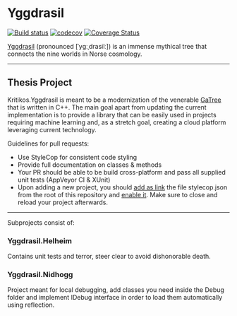 # Yggdrasil

[![Build status](https://ci.appveyor.com/api/projects/status/yy6b8oq69lsejj11?svg=true)](https://ci.appveyor.com/project/akritikos/yggdrasil)
[![codecov](https://codecov.io/gh/akritikos/Yggdrasil/branch/master/graph/badge.svg)](https://codecov.io/gh/akritikos/Yggdrasil)
[![Coverage Status](https://coveralls.io/repos/github/akritikos/Yggdrasil/badge.svg?branch=master)](https://coveralls.io/github/akritikos/Yggdrasil?branch=master)

[Yggdrasil](https://en.wikipedia.org/wiki/Yggdrasil) (pronounced [ˈyɡːˌdrasilː]) is an immense mythical tree that connects the nine worlds in Norse cosmology.
***

## Thesis Project

Kritikos.Yggdrasil is meant to be a modernization of the venerable [GaTree](http://www.gatree.com) that is written in C++. The main goal apart from updating the current implementation is to provide a library that can be easily used in projects requiring machine learning and, as a stretch goal, creating a cloud platform leveraging current technology.

Guidelines for pull requests:

* Use StyleCop for consistent code styling
* Provide full documentation on classes & methods
* Your PR should be able to be build cross-platform and pass all supplied unit tests (AppVeyor CI & XUnit)
* Upon adding a new project, you should [add as link](https://tinyurl.com/yc5rbzhl) the file stylecop.json from the root of this repository and [enable it](https://tinyurl.com/yczleafl). Make sure to close and reload your project afterwards.

***
Subprojects consist of:

### Yggdrasil.Helheim

Contains unit tests and terror, steer clear to avoid dishonorable death.

### Yggdrasil.Nidhogg

Project meant for local debugging, add classes you need inside the Debug folder and implement IDebug interface in order to load them automatically using reflection.
